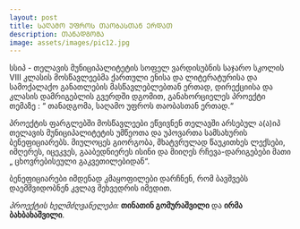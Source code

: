 ```yaml
---
layout: post
title: ᲡᲐᲦᲐᲛᲝ ᲣᲤᲠᲝᲡ ᲗᲐᲝᲑᲐᲡᲗᲐᲜ ᲔᲠᲓᲐᲗ
description: ᲗᲐᲜᲐᲓᲒᲝᲛᲐ
image: assets/images/pic12.jpg
---
```


სსიპ - თელავის მუნიციპალიტეტის სოფელ ვარდისუბნის საჯარო სკოლის VIII კლასის მოსწავლეებმა ქართული ენისა და ლიტერატურისა და სამოქალაქო განათლების მასწავლებლებთან ერთად, დირექციისა და კლასის დამრიგებლის გვერდში დგომით, განახორციელეს პროექტი თემაზე : “ თანადგომა,   საღამო უფროს თაობასთან ერთად.“

პროექტის ფარგლებში მოსწავლეები ეწვივნენ თელავში არსებულ ა(ა)იპ თელავის მუნიციპალიტეტის უმწეოთა და უპოვართა სამსახურის ბენეფიციარებს. მიულოცეს გიორგობა, მხატვრულად წაუკითხეს ლექსები, იმღერეს, იცეკვეს, გააბედნიერეს ისინი და მიიღეს რჩევა-დარიგებები მათი „ ცხოვრებისეული გაკვეთილებიდან“.


ბენეფიციარები იმდენად კმაყოფილები დარჩნენ, რომ ბავშვებს დაემშვიდობნენ კვლავ შეხვედრის იმედით.


*პროექტის ხელმძღვანელები:* **თინათინ გომურაშვილი** და **ირმა  ბახბახაშვილი**.